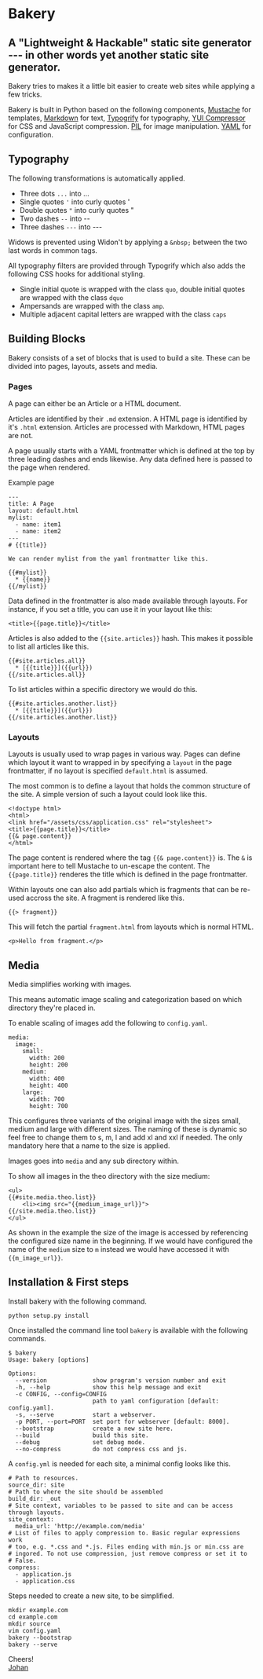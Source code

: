 # Bakery

## A "Lightweight & Hackable" static site generator --- in other words yet another static site generator.

Bakery tries to makes it a little bit easier to create web sites while
applying a few tricks.

Bakery is built in Python based on the following components,
[Mustache](http://mustache.github.io/)
for templates,
[Markdown](http://daringfireball.net/projects/markdown/syntax) for text,
[Typogrify](https://github.com/mintchaos/typogrify) for typography,
[YUI Compressor](http://yui.github.io/yuicompressor/) for CSS and
JavaScript compression. [PIL](http://www.pythonware.com/products/pil/) for image manipulation. [YAML](http://www.yaml.org/) for configuration.


## Typography

The following transformations is automatically applied.

* Three dots `...` into ...
* Single quotes `'` into curly quotes ' 
* Double quotes `"` into curly quotes "
* Two dashes `--` into --
* Three dashes `---` into ---

Widows is prevented using Widon't by applying a `&nbsp;` between the
two last words in common tags.

All typography filters are provided through Typogrify which also adds
the following CSS hooks for additional styling.

* Single initial quote is wrapped with the class `quo`, double initial
  quotes are wrapped with the class `dquo`
* Ampersands are wrapped with the class `amp`.
* Multiple adjacent capital letters are wrapped with the class `caps`

## Building Blocks

Bakery consists of a set of blocks that is used to build a site. These
can be divided into pages, layouts, assets and media.

### Pages

A page can either be an Article or a HTML document.

Articles are identified by their `.md` extension. A HTML page is
identified by it's `.html` extension. Articles are processed with
Markdown, HTML pages are not.

A page usually starts with a YAML frontmatter which is defined at the
top by three leading dashes and ends likewise. Any data defined here is
passed to the page when rendered.

Example page

    ---
    title: A Page
    layout: default.html
    mylist:
      - name: item1
      - name: item2
    ---
    # {{title}}

    We can render mylist from the yaml frontmatter like this.

    {{#mylist}}
      * {{name}}
    {{/mylist}}

Data defined in the frontmatter is also made available through layouts.
For instance, if you set a title, you can use it in your layout like
this:

	<title>{{page.title}}</title>

Articles is also added to the `{{site.articles}}` hash. This makes it
possible to list all articles like this.

    {{#site.articles.all}}
      * [{{title}}]({{url}})
    {{/site.articles.all}}

To list articles within a specific directory we would do this.

    {{#site.articles.another.list}}
      * [{{title}}]({{url}})
    {{/site.articles.another.list}}


### Layouts

Layouts is usually used to wrap pages in various way. Pages can define
which layout it want to wrapped in by specifying a `layout` in the page
frontmatter, if no layout is specified `default.html` is assumed.

The most common is to define a layout that holds the common structure of
the site. A simple version of such a layout could look like this.

	<!doctype html>
	<html>
  	<link href="/assets/css/application.css" rel="stylesheet">
  	<title>{{page.title}}</title>
  	{{& page.content}}
	</html>

The page content is rendered where the tag `{{& page.content}}` is. The
`&` is important here to tell Mustache to un-escape the content. The
`{{page.title}}` renderes the title which is defined in the page
frontmatter.

Within layouts one can also add partials which is fragments that can be
re-used accross the site. A fragment is rendered like this.

    {{> fragment}}

This will fetch the partial `fragment.html` from layouts which is normal HTML.

	<p>Hello from fragment.</p>


## Media

Media simplifies working with images.

This means automatic image scaling and categorization based on which directory
they're placed in.

To enable scaling of images add the following to `config.yaml`.

    media:
      image:
        small:
          width: 200
          height: 200
        medium:
          width: 400
          height: 400
        large:
          width: 700
          height: 700

This configures three variants of the original image with the sizes
small, medium and large with different sizes. The naming of these is
dynamic so feel free to change them to s, m, l and add xl and xxl if
needed. The only mandatory here that a name to the size is applied.

Images goes into `media` and any sub directory within.

To show all images in the theo directory with the size medium:

	<ul>
	{{#site.media.theo.list}}
  		<li><img src="{{medium_image_url}}">
	{{/site.media.theo.list}}
	</ul>

As shown in the example the size of the image is accessed by referencing
the configured size name in the beginning. If we would have configured
the name of the `medium` size to `m` instead we would have accessed it with `{{m_image_url}}`.

## Installation & First steps

Install bakery with the following command.

	python setup.py install

Once installed the command line tool `bakery` is available with the following
commands.

	$ bakery
	Usage: bakery [options]

	Options:
      --version             show program's version number and exit
      -h, --help            show this help message and exit
      -c CONFIG, --config=CONFIG
                            path to yaml configuration [default: config.yaml].
      -s, --serve           start a webserver.
      -p PORT, --port=PORT  set port for webserver [default: 8000].
      --bootstrap           create a new site here.
      --build               build this site.
      --debug               set debug mode.
      --no-compress         do not compress css and js.

A `config.yml` is needed for each site, a minimal config looks like this.

    # Path to resources.
    source_dir: site
    # Path to where the site should be assembled
    build_dir: _out
    # Site context, variables to be passed to site and can be access through layouts.
    site_context:
      media_url: 'http://example.com/media'
    # List of files to apply compression to. Basic regular expressions work
    # too, e.g. *.css and *.js. Files ending with min.js or min.css are
    # ingored. To not use compression, just remove compress or set it to
    # False.
    compress:
      - application.js
      - application.css

Steps needed to create a new site, to be simplified.

	mkdir example.com
	cd example.com
	mkdir source
	vim config.yaml
	bakery --bootstrap
	bakery --serve

Cheers!<br>
[Johan](http://johannilsson.com)
